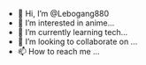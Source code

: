 - 👋 Hi, I’m @Lebogang880
- 👀 I’m interested in anime...
- 🌱 I’m currently learning tech...
- 💞️ I’m looking to collaborate on ...
- 📫 How to reach me ...

<!---
Lebogang880/Lebogang880 is a ✨ special ✨ repository because its `README.md` (this file) appears on your GitHub profile.
You can click the Preview link to take a look at your changes.
--->
